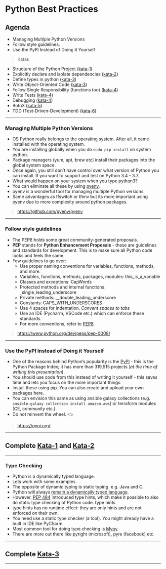 # Python Best Practices
## Agenda
- Managing Multiple Python Versions
- Follow style guidelines.
- Use the PyPI Instead of Doing it Yourself
> Katas
- Structure of the Python Project ([kata-1](./doc/kata-1/HOW-TO.md))
- Explicitly declare and isolate dependencies ([kata-2](./doc/kata-2/HOW-TO.md))
- Define types in python ([kata-3](./doc/kata-3/HOW-TO.md))
- Write Object-Oriented Code ([kata-3](./doc/kata-3/HOW-TO.md))
- Follow Single Responsibility (functions too) ([kata-4](./doc/kata-4/HOW-TO.md))
- Write Tests ([kata-4](./doc/kata-4/HOW-TO.md))
- Debugging ([kata-4](./doc/kata-4/HOW-TO.md))
- Boto3 ([kata-5](./doc/kata-5/HOW-TO.md))
- TDD (Test-Driven-Development) ([kata-6](./doc/kata-6/HOW-TO.md))

---

### Managing Multiple Python Versions
- OS Python really belongs to the operating system. After all, it came installed with the operating system.
- You are installing globally when you do `sudo pip install` on system python.
- Package managers (yum, apt, brew etc) install their packages into the global system space.
- Once again, you still don’t have control over what version of Python you can install. If you want to support and test on Python 3.4 - 3.7.
- What would happen on your system when you type python3?
- You can eliminate all these by using [pyenv](https://github.com/pyenv/pyenv). 
- pyenv is a wonderful tool for managing multiple Python versions.
- Same advantages as tfswitch or tfenv but its more important using pyenv due to more complexity around python packages.
> https://github.com/pyenv/pyenv

---

### Follow style guidelines
- The PEP8 holds some great community-generated proposals.
- **PEP** stands for **Python Enhancement Proposals** - these are guidelines and standards for development. 
  This is to make sure all Python code looks and feels the same.
- Few guidelines to go over:
  - Use proper naming conventions for variables, functions, methods, and more.
  - Variables, functions, methods, packages, modules: this_is_a_variable
  - Classes and exceptions: CapWords
  - Protected methods and internal functions: _single_leading_underscore
  - Private methods: __double_leading_underscore
  - Constants: CAPS_WITH_UNDERSCORES
  - Use 4 spaces for indentation. _Convent spaces to tabs_
  - Use an IDE (Pycharm, VSCode etc.) which can enforce these standards.
  - For more conventions, refer to [PEP8](https://www.python.org/dev/peps/pep-0008/).
> https://www.python.org/dev/peps/pep-0008/

---

### Use the PyPI Instead of Doing it Yourself
- One of the reasons behind Python’s popularity is the [PyPI](https://pypi.org/) - this is the Python Package Index; it has more than 319,515 
  projects (_at the time of writing this presentation_).
- You should use code from this instead of writing it yourself - this saves time and lets you focus on the more important 
  things.
- Install these using pip. You can also create and upload your own packages here.
- You can envision this same as using ansible galaxy collections (e.g. `ansible-galaxy collection install amazon.aws`) 
or terraform modules (CE, community etc.). 
- Do not reinvent the wheel. :point_left:
> https://pypi.org/

---
## Complete [Kata-1](doc/kata-1/HOW-TO.md) and [Kata-2](doc/kata-2/HOW-TO.md) 
---
### Type Checking
- Python is a dynamically typed language. 
- Lets work with some examples.
- The opposite of dynamic typing is static typing. e.g. Java and C.
- Python will always [remain a dynamically typed language](https://www.python.org/dev/peps/pep-0484/#non-goals). 
- However, [PEP 484](https://www.python.org/dev/peps/pep-0484/) introduced type hints, which make it possible to also do static type checking of Python code.
type hints.
- type hints has no runtime effect: they are only hints and are not enforced on their own.
- You need use a static type checker (a tool). You might already have a built in IDE like PyCharm.
- Most common tool for doing type checking is [Mypy](http://mypy-lang.org/). 
- There are more out there like pyright (microsoft), pyre (facebook) etc.

---
## Complete [Kata-3](doc/kata-3/HOW-TO.md) 
---
